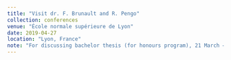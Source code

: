 ```yaml
---
title: "Visit dr. F. Brunault and R. Pengo"
collection: conferences
venue: "École normale supérieure de Lyon"
date: 2019-04-27
location: "Lyon, France"
note: "For discussing bachelor thesis (for honours program), 21 March – 27 March"
---
```

